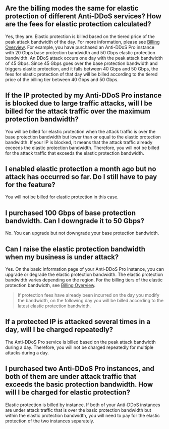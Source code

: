 ## Are the billing modes the same for elastic protection of different Anti-DDoS services? How are the fees for elastic protection calculated?
Yes, they are. Elastic protection is billed based on the tiered price of the peak attack bandwidth of the day. For more information, please see [Billing Overview](https://intl.cloud.tencent.com/document/product/1029/31747).
For example, you have purchased an Anti-DDoS Pro instance with 20 Gbps base protection bandwidth and 50 Gbps elastic protection bandwidth. An DDoS attack occurs one day with the peak attack bandwidth of 45 Gbps. Since 45 Gbps goes over the base protection bandwidth and triggers elastic protection, and it falls between 40 Gbps and 50 Gbps, the fees for elastic protection of that day will be billed according to the tiered price of the billing tier between 40 Gbps and 50 Gbps.

## If the IP protected by my Anti-DDoS Pro instance is blocked due to large traffic attacks, will I be billed for the attack traffic over the maximum protection bandwidth?
You will be billed for elastic protection when the attack traffic is over the base protection bandwidth but lower than or equal to the elastic protection bandwidth. If your IP is blocked, it means that the attack traffic already exceeds the elastic protection bandwidth. Therefore, you will not be billed for the attack traffic that exceeds the elastic protection bandwidth.

## I enabled elastic protection a month ago but no attack has occurred so far. Do I still have to pay for the feature?
You will not be billed for elastic protection in this case.

## I purchased 100 Gbps of base protection bandwidth. Can I downgrade it to 50 Gbps?
No. You can upgrade but not downgrade your base protection bandwidth.

## Can I raise the elastic protection bandwidth when my business is under attack?
Yes. On the basic information page of your Anti-DDoS Pro instance, you can upgrade or degrade the elastic protection bandwidth. The elastic protection bandwidth varies depending on the region. For the billing tiers of the elastic protection bandwidth, see [Billing Overview](https://intl.cloud.tencent.com/document/product/1029/31747).
>If protection fees have already been incurred on the day you modify the bandwidth, on the following day you will be billed according to the latest elastic protection bandwidth.

## If a protected IP is attacked several times in a day, will I be charged repeatedly?
The Anti-DDoS Pro service is billed based on the peak attack bandwidth during a day. Therefore, you will not be charged repeatedly for multiple attacks during a day.

## I purchased two Anti-DDoS Pro instances, and both of them are under attack traffic that exceeds the basic protection bandwidth. How will I be charged for elastic protection?
Elastic protection is billed by instance. If both of your Anti-DDoS instances are under attack traffic that is over the basic protection bandwidth but within the elastic protection bandwidth, you will need to pay for the elastic protection of the two instances separately.
